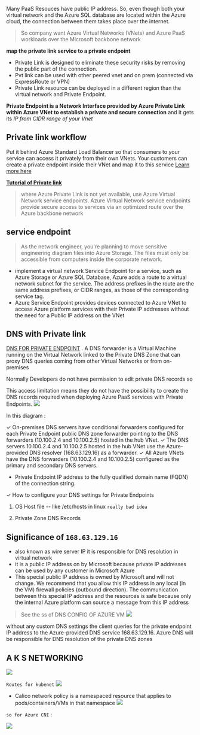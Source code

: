 Many PaaS Resouces have public IP address. So, even though both your virtual network and the Azure SQL database are located within the Azure cloud, the connection between them takes place over the internet.
> So company want Azure Virtual Networks (VNets) and Azure PaaS workloads over the Microsoft backbone network

**map the private link service to a private endpoint**
- Private Link is designed to eliminate these security risks by removing the public part of the connection.
- Pvt link can be used with other peered vnet and on prem (connected via ExpressRoute or VPN)
- Private Link resource can be deployed in a different region than the virtual network and Private Endpoint.

**Private Endpoint is a Network Interface provided by Azure Private Link within Azure VNet to establish a private and secure connection** and it gets its *IP from CIDR range of your Vnet*

## Private link workflow
Put it behind Azure Standard Load Balancer so that consumers to your service can access it privately from their own VNets. Your customers can create a private endpoint inside their VNet and map it to this service
[Learn more here](https://docs.microsoft.com/en-us/azure/private-link/private-link-service-overview)

**[Tutorial of Private link](https://docs.microsoft.com/en-us/azure/private-link/create-private-endpoint-portal)**

> where Azure Private Link is not yet available, use Azure Virtual Network service endpoints. Azure Virtual Network service endpoints provide secure access to services via an optimized route over the Azure backbone network

## service endpoint
> As the network engineer, you're planning to move sensitive engineering diagram files into Azure Storage. The files must only be accessible from computers inside the corporate network.

- implement a virtual network Service Endpoint for a service, such as Azure Storage or Azure SQL Database, Azure adds a route to a virtual network subnet for the service. The address prefixes in the route are the same address prefixes, or CIDR ranges, as those of the corresponding service tag.
- Azure Service Endpoint provides devices connected to Azure VNet to access Azure platform services with their Private IP addresses without the need for a Public IP address on the VNet

## DNS with Private link

[DNS FOR PRIVATE ENDPOINT](https://docs.microsoft.com/en-us/azure/private-link/private-endpoint-dns)
. A DNS forwarder is a Virtual Machine running on the Virtual Network linked to the Private DNS Zone that can proxy DNS queries coming from other Virtual Networks or from on-premises

Normally Developers do not have permission to edit private DNS records so

This access limitation means they do not have the possibility to create the DNS records required when deploying Azure PaaS services with Private Endpoints.
![](https://docs.microsoft.com/en-us/learn/wwl-azure/design-implement-private-access-to-azure-services/media/private-link-example-central-dns-73e26cad.png)

In this diagram :

✓ On-premises DNS servers have conditional forwarders configured for each Private Endpoint public DNS zone forwarder pointing to the DNS forwarders (10.100.2.4 and 10.100.2.5) hosted in the hub VNet.
✓ The DNS servers 10.100.2.4 and 10.100.2.5 hosted in the hub VNet use the Azure-provided DNS resolver (168.63.129.16) as a forwarder.
✓ All Azure VNets have the DNS forwarders (10.100.2.4 and 10.100.2.5) configured as the primary and secondary DNS servers.

- Private Endpoint IP address to the fully qualified domain name (FQDN) of the connection string.

✓ How to configure your DNS settings for Private Endpoints

1. OS Host file --  like /etc/hosts in linux `really bad idea`

2. Private Zone DNS Records

## Significance of `168.63.129.16`
- also known as wire server IP it is responsible for DNS resolution in virtual network
- it is a public IP address on by Microsoft because private IP addresses can be used by any customer in Microsoft Azure
- This special public IP address is owned by Microsoft and will not change. We recommend that you allow this IP address in any local (in the VM) firewall policies (outbound direction). The communication between this special IP address and the resources is safe because only the internal Azure platform can source a message from this IP address

> See the ss of DNS CONFIG OF AZURE VM
![](https://raw.githubusercontent.com/Ananyojha/spare-images/2018b1f0ac5b989ec7fbe1ef17c9686cc610b5f8/Screenshot%20(250).png)

without any custom DNS settings the client queries for the private endpoint IP address to the Azure-provided DNS service 168.63.129.16. Azure DNS will be responsible for DNS resolution of the private DNS zones


## A K S NETWORKING
![](https://raw.githubusercontent.com/Ananyojha/spare-images/main/synergetics/Other_good/Screenshot_20220224-125341.png)

`Routes for kubenet`
![](https://raw.githubusercontent.com/Ananyojha/spare-images/main/synergetics/Other_good/Screenshot_20220224-125639.png)


- Calico network policy is a namespaced resource that applies to pods/containers/VMs in that namespace
![](https://raw.githubusercontent.com/Ananyojha/spare-images/main/synergetics/Other_good/Screenshot_20220224-130354.png)

`so for Azure CNI` :

![](https://raw.githubusercontent.com/Ananyojha/spare-images/main/synergetics/Other_good/Screenshot_20220224-130103.png)
